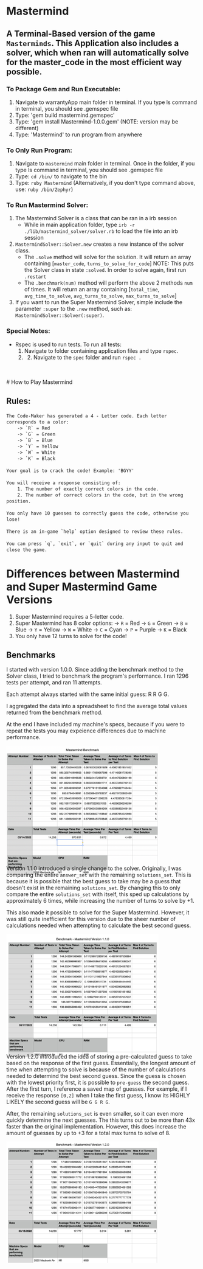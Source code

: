 # Mastermind

## A Terminal-Based version of the game `Masterminds`. This Application also includes a solver, which when ran will automatically solve for the master_code in the most efficient way possible.

### To Package Gem and Run Executable:
1. Navigate to warrantyApp main folder in terminal. If you type ls command in terminal, you should see .gemspec file
2. Type: 'gem build mastermind.gemspec'
3. Type: 'gem install Mastermind-1.0.0.gem' (NOTE: version may be different)
4. Type: 'Mastermind' to run program from anywhere

### To Only Run Program:
1. Navigate to `mastermind` main folder in terminal. Once in the folder, if you type ls command in terminal, you should see .gemspec file
2. Type: `cd /bin/` to navigate to the bin
3. Type: `ruby Mastermind` (Alternatively, if you don't type command above, use: `ruby /bin/Zephyr`)

### To Run Mastermind Solver:
1. The Mastermind Solver is a class that can be ran in a irb session
	- While in main application folder, type `irb -r ./lib/mastermind_solver/solver.rb` to load the file into an irb session
2. `MastermindSolver::Solver.new` creates a new instance of the solver class.
	- The `.solve` method will solve for the solution. It will return an array containing [`master_code`, `turns_to_solve_for_code`]
	NOTE: This puts the Solver class in state `:solved`. In order to solve again, first run `.restart`
	- The `.benchmark(num)` method will perform the above 2 methods `num` of times. It will return an array containing [`total_time`, `avg_time_to_solve`, `avg_turns_to_solve`, `max_turns_to_solve`]
3. If you want to run the Super Mastermind Solver, simple include the parameter `:super` to the `.new` method, such as: `MastermindSolver::Solver(:super)`.



### Special Notes:
- Rspec is used to run tests.
  To run all tests:
  1. Navigate to folder containing application files and type `rspec`.
  2. 2. Navigate to the `spec` folder and run `rspec .`
<br>
<br>
# How to Play Mastermind

## Rules:
	The Code-Maker has generated a 4 - Letter code. Each letter corresponds to a color:
		-> `R` = Red
		-> `G` = Green
		-> `B` = Blue
		-> `Y` = Yellow
		-> `W` = White
		-> `K` = Black
	
	Your goal is to crack the code! Example: 'BGYY'

	You will receive a response consisting of:
		1. The number of exactly correct colors in the code.
		2. The number of correct colors in the code, but in the wrong position.

	You only have 10 guesses to correctly guess the code, otherwise you lose!

	There is an in-game `help` option designed to review these rules.

	You can press `q`, `exit`, or `quit` during any input to quit and close the game.

# Differences between Mastermind and Super Mastermind Game Versions
1. Super Mastermind requires a 5-letter code.
2. Super Mastermind has 8 color options:
	-> `R` = Red
	-> `G` = Green
	-> `B` = Blue
	-> `Y` = Yellow
	-> `W` = White
	-> `C` = Cyan
	-> `P` = Purple
	-> `K` = Black
3. You only have 12 turns to solve for the code!

## Benchmarks

I started with version 1.0.0. Since adding the benchmark method to the Solver class, I tried to benchmark the program's performance. I ran 1296 tests per attempt, and ran 11 attempts. 

Each attempt always started with the same initial guess: R R G G.

I aggregated the data into a spreadsheet to find the average total values returned from the benchmark method. 

At the end I have included my machine's specs, because if you were to repeat the tests you may expeience differences due to machine performance.

<div style="width: 400px; height: 300px">
	<img src="/assets/images/mastermind_solver/benchmark_solver_data_1.png" alt="Benchmark results for solve method" title="Benchmark Results Version 1.0.0">
</div>

Version 1.1.0 introduced a single change to the solver. Originally, I was comparing the entire `answer_set` with the remaining `solutions_set`. This is because it is possible that the best guess to take may be a guess that doesn't exist in the remaining `solutions_set`. By changing this to only compare the entire `solutions_set` with itself, this sped up calculations by approximately 6 times, while increasing the number of turns to solve by +1.

This also made it possible to solve for the Super Mastermind. However, it was still quite inefficient for this version due to the sheer number of calculations needed when attempting to calculate the best second guess.

<div style="width: 400px; height: 300px;">
	<img src="/assets/images/mastermind_solver/benchmark_solver_data_2.png" alt="Benchmark results for solve method" title="Benchmark Results Version 1.1.0">
</div>

Version 1.2.0 introduced the idea of storing a pre-calculated guess to take based on the response of the first guess. Essentially, the longest amount of time when attempting to solve is because of the number of calculations needed to determind the best second guess. Since the guess is chosen with the lowest priority first, it is possible to `pre-guess` the second guess. After the first turn, I reference a saved map of guesses. For example, if I receive the response `[0,2]` when I take the first guess, I know its HIGHLY LIKELY the second guess will be `G G R G`.

After, the remaining `solutions_set` is even smaller, so it can even more quickly determine the next guesses. The this turns out to be more than 43x faster than the original implementation. However, this does increase the amount of guesses by up to +3 for a total max turns to solve of 8.

<div style="width: 400px; height: 300px;">
	<img src="/assets/images/mastermind_solver/benchmark_solver_data_3.png" alt="Benchmark results for solve method" title="Benchmark Results Version 1.2.0">
</div>
